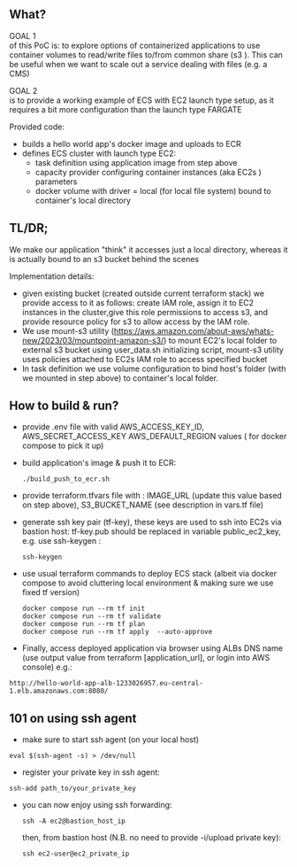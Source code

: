 ## What? 

GOAL 1 <br> of this PoC is: to explore options of containerized applications to use container volumes to read/write files to/from common share (s3 ).
This can be useful when we want to scale out a service dealing with files (e.g. a CMS)

GOAL 2 <br> is to provide a working example of ECS with EC2 launch type setup, as it requires a bit more configuration than the launch type FARGATE    

Provided code:
- builds a hello world app's docker image and uploads to ECR
- defines ECS cluster with launch type EC2:
   - task definition using application image from step above
   - capacity provider configuring container instances (aka EC2s ) parameters
   - docker volume with driver = local (for local file system) bound to container's local directory 
 
## TL/DR;

We make our application "think" it accesses just a local directory, whereas it is actually bound to an s3 bucket behind the scenes 

Implementation details:
- given existing bucket (created outside current terraform stack) we provide access to it as follows: create IAM role, assign it to EC2 instances in the cluster,give this role permissions to access s3, and provide resource policy for s3 to allow access by the IAM role. 
- We use mount-s3 utility (https://aws.amazon.com/about-aws/whats-new/2023/03/mountpoint-amazon-s3/) to mount EC2's local folder to external s3 bucket using user_data.sh initializing script, mount-s3 utility uses policies attached to EC2s IAM role to access specified bucket 
- In task definition we use volume configuration to bind host's folder (with we mounted in step above) to container's local folder.




## How to build & run?

- provide .env file with valid AWS_ACCESS_KEY_ID, AWS_SECRET_ACCESS_KEY AWS_DEFAULT_REGION values ( for docker compose to pick it up)
- build application's image & push it to ECR:
    
    ```           
    ./build_push_to_ecr.sh
    ```  
- provide terraform.tfvars file with : IMAGE_URL (update this value based on step above), S3_BUCKET_NAME (see description in vars.tf file)

- generate ssh key pair (tf-key), these keys are used to ssh into EC2s via bastion host: tf-key.pub should be replaced in variable public_ec2_key, e.g. use ssh-keygen :
    ```
    ssh-keygen
    ```  
      
- use usual terraform commands to deploy ECS stack (albeit via docker compose to avoid cluttering local environment & making sure we use fixed tf version)
   
    ```
    docker compose run --rm tf init
    docker compose run --rm tf validate 
    docker compose run --rm tf plan 
    docker compose run --rm tf apply  --auto-approve 

    ```
- Finally, access deployed application via browser using ALBs DNS name (use output value from terraform [application_url], or login into AWS console) e.g.:
```
http://hello-world-app-alb-1233026957.eu-central-1.elb.amazonaws.com:8080/
``` 

   

## 101 on using ssh agent 

- make sure to start ssh agent (on your local host)
```
eval $(ssh-agent -s) > /dev/null
```  
- register your private key in ssh agent:
```
ssh-add path_to/your_private_key
``` 
- you can now enjoy using ssh forwarding:

    ```
    ssh -A ec2@bastion_host_ip
    ```
    then, from bastion host (N.B. no need to provide -i/upload private key):
    ```
    ssh ec2-user@ec2_private_ip
    ```